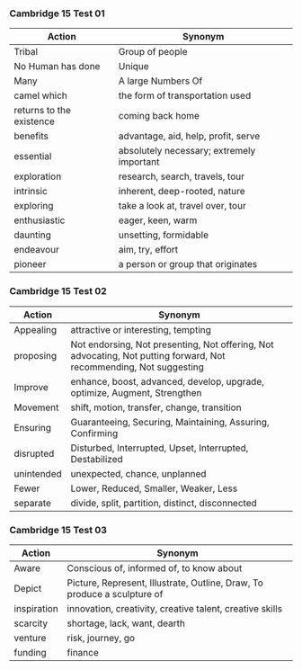 ### Cambridge 15 Test 01

| **Action**   | **Synonym**      |
|--------------|------------------|
|   Tribal     | Group of people |
| No Human has done   |  Unique |
| Many   |  A large Numbers Of |
| camel which   |  the form of transportation used |
| returns to the existence   |  coming back home |
| benefits   |  advantage, aid, help, profit, serve |
| essential   |  absolutely necessary; extremely important  |
| exploration   |  research, search, travels, tour  |
| intrinsic   |  inherent, deep-rooted, nature  |
| exploring   |  take a look at, travel over, tour  |
| enthusiastic   |  eager, keen, warm  |
| daunting   |  unsetting, formidable  |
| endeavour   |  aim, try, effort  |
| pioneer   |  a person or group that originates  |

### Cambridge 15 Test 02

| **Action**   | **Synonym**      |
|--------------|------------------|
|   Appealing     | attractive or interesting, tempting |
|   proposing     | Not endorsing, Not presenting, Not offering, Not advocating, Not putting forward, Not recommending, Not suggesting |
|   Improve     | enhance, boost, advanced, develop, upgrade, optimize, Augment, Strengthen |
|   Movement     | shift, motion, transfer, change, transition |
|   Ensuring     | Guaranteeing, Securing, Maintaining, Assuring, Confirming |
|   disrupted     | Disturbed, Interrupted, Upset, Interrupted, Destabilized |
|   unintended     | unexpected, chance, unplanned |
|   Fewer      | Lower, Reduced, Smaller, Weaker, Less |
|   separate      | divide, split, partition, distinct, disconnected |

### Cambridge 15 Test 03

| **Action**   | **Synonym**      |
|--------------|------------------|
|   Aware      | Conscious of, informed of, to know about |
|   Depict     | Picture, Represent, Illustrate, Outline, Draw, To produce a sculpture of |
|   inspiration   | innovation, creativity, creative talent, creative skills  |
|   scarcity    | shortage, lack, want, dearth  |
|   venture     | risk, journey, go   |
|   funding      | finance   |